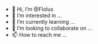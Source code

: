 - 👋 Hi, I’m @Flolux
- 👀 I’m interested in ...
- 🌱 I’m currently learning ...
- 💞️ I’m looking to collaborate on ...
- 📫 How to reach me ...

<!---
Flolux/Flolux is a ✨ special ✨ repository because its `README.md` (this file) appears on your GitHub profile.
You can click the Preview link to take a look at your changes.
--->
